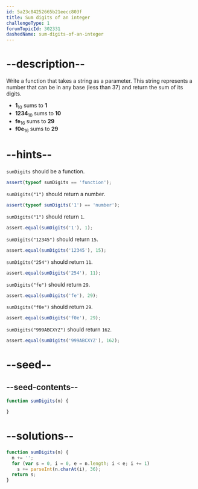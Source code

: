 ```yaml
---
id: 5a23c84252665b21eecc803f
title: Sum digits of an integer
challengeType: 1
forumTopicId: 302331
dashedName: sum-digits-of-an-integer
---
```


# --description--

Write a function that takes a string as a parameter. This string represents a number that can be in any base (less than 37) and return the sum of its digits.

<ul>
  <li><b>1</b><sub>10</sub> sums to <b>1</b></li>
  <li><b>1234</b><sub>10</sub> sums to <b>10</b></li>
  <li><b>fe</b><sub>16</sub> sums to <b>29</b></li>
  <li><b>f0e</b><sub>16</sub> sums to <b>29</b></li>
</ul>

# --hints--

`sumDigits` should be a function.

```js
assert(typeof sumDigits == 'function');
```

`sumDigits("1")` should return a number.

```js
assert(typeof sumDigits('1') == 'number');
```

`sumDigits("1")` should return `1`.

```js
assert.equal(sumDigits('1'), 1);
```

`sumDigits("12345")` should return `15`.

```js
assert.equal(sumDigits('12345'), 15);
```

`sumDigits("254")` should return `11`.

```js
assert.equal(sumDigits('254'), 11);
```

`sumDigits("fe")` should return `29`.

```js
assert.equal(sumDigits('fe'), 29);
```

`sumDigits("f0e")` should return `29`.

```js
assert.equal(sumDigits('f0e'), 29);
```

`sumDigits("999ABCXYZ")` should return `162`.

```js
assert.equal(sumDigits('999ABCXYZ'), 162);
```

# --seed--

## --seed-contents--

```js
function sumDigits(n) {

}
```

# --solutions--

```js
function sumDigits(n) {
  n += '';
  for (var s = 0, i = 0, e = n.length; i < e; i += 1)
    s += parseInt(n.charAt(i), 36);
  return s;
}
```
